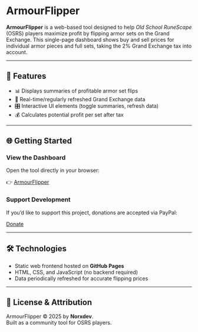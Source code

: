 # ArmourFlipper

**ArmourFlipper** is a web-based tool designed to help *Old School RuneScape* (OSRS) players maximize profit by flipping armor sets on the Grand Exchange. This single-page dashboard shows buy and sell prices for individual armor pieces and full sets, taking the 2% Grand Exchange tax into account.  

---

## 🚀 Features

- 📊 Displays summaries of profitable armor set flips  
- 🔄 Real-time/regularly refreshed Grand Exchange data  
- 🎛️ Interactive UI elements (toggle summaries, refresh data)  
- 💰 Calculates potential profit per set after tax  

---

## 🌐 Getting Started

### View the Dashboard
Open the tool directly in your browser:

👉 [ArmourFlipper](https://www.armourflipper.com/)

### Support Development
If you’d like to support this project, donations are accepted via PayPal:

[Donate](https://www.paypal.com/donate/?hosted_button_id=YVZNTWZP8JUCC)

---

## 🛠️ Technologies

- Static web frontend hosted on **GitHub Pages**  
- HTML, CSS, and JavaScript (no backend required)  
- Data periodically refreshed for accurate flipping prices  

---

## 📜 License & Attribution

ArmourFlipper © 2025 by **Norxdev**.  
Built as a community tool for OSRS players.  
